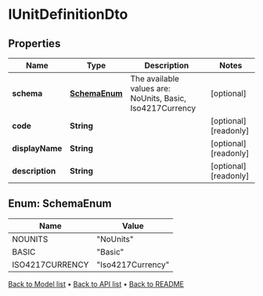 

# IUnitDefinitionDto


## Properties

| Name | Type | Description | Notes |
|------------ | ------------- | ------------- | -------------|
|**schema** | [**SchemaEnum**](#SchemaEnum) | The available values are: NoUnits, Basic, Iso4217Currency |  [optional] |
|**code** | **String** |  |  [optional] [readonly] |
|**displayName** | **String** |  |  [optional] [readonly] |
|**description** | **String** |  |  [optional] [readonly] |



## Enum: SchemaEnum

| Name | Value |
|---- | -----|
| NOUNITS | &quot;NoUnits&quot; |
| BASIC | &quot;Basic&quot; |
| ISO4217CURRENCY | &quot;Iso4217Currency&quot; |



[Back to Model list](../README.md#documentation-for-models) &#8226; [Back to API list](../README.md#documentation-for-api-endpoints) &#8226; [Back to README](../README.md)


